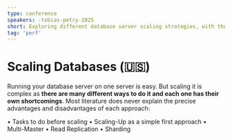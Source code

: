 ```yaml
---
type: conference
speakers: -tobias-petry-2025
short: Exploring different database server scaling strategies, with their advantages and disadvantages.
tag: 'perf'
---
```


# Scaling Databases (🇺🇸)

Running your database server on one server is easy. But scaling it is complex as **there are many different ways to do it and each one has their own shortcomings**. Most literature does never explain the precise advantages and disadvantages of each approach:

   • Tasks to do before scaling
   • Scaling-Up as a simple first approach
   • Multi-Master
   • Read Replication
   • Sharding
